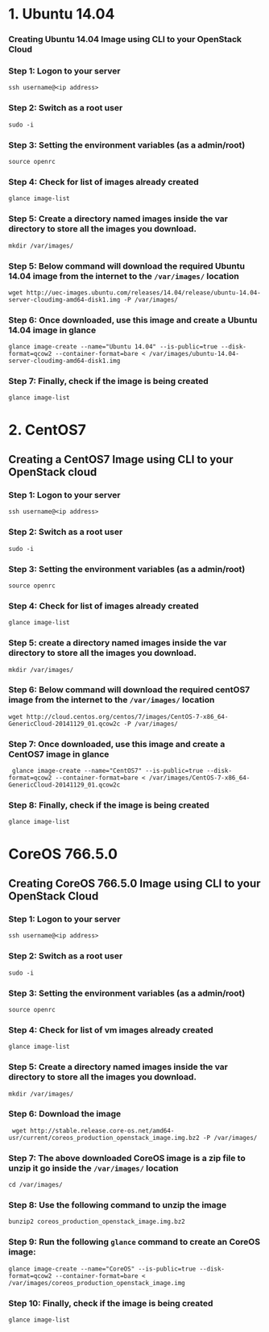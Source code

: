 # 1. Ubuntu 14.04

### Creating Ubuntu 14.04 Image using CLI to your OpenStack Cloud

### Step 1: Logon to your server

```
ssh username@<ip address>
```

### Step 2: Switch as a root user

```
sudo -i
```

### Step 3: Setting the environment variables (as a admin/root)

```
source openrc
``` 

### Step 4: Check for list of images already created

```
glance image-list
```

### Step 5:  Create a directory named images inside the var directory to store all the images you download.

```
mkdir /var/images/
```

### Step 5: Below command will download the required Ubuntu 14.04 image from the internet to the ```/var/images/``` location

```
wget http://uec-images.ubuntu.com/releases/14.04/release/ubuntu-14.04-server-cloudimg-amd64-disk1.img -P /var/images/
```

### Step 6: Once downloaded, use this image and create a Ubuntu 14.04 image in glance

```
glance image-create --name="Ubuntu 14.04" --is-public=true --disk-format=qcow2 --container-format=bare < /var/images/ubuntu-14.04-server-cloudimg-amd64-disk1.img

```

### Step 7: Finally, check if the image is being created

```
glance image-list
```

# 2. CentOS7

## Creating a CentOS7 Image using CLI to your OpenStack cloud

### Step 1: Logon to your server

```
ssh username@<ip address>
```

### Step 2: Switch as a root user

```
sudo -i
```

### Step 3: Setting the environment variables (as a admin/root)

```
source openrc
``` 

### Step 4: Check for list of images already created

```
glance image-list
```

### Step 5:  create a directory named images inside the var directory to store all the images you download.

```
mkdir /var/images/
```

### Step 6: Below command will download the required centOS7 image from the internet to the ```/var/images/``` location

```
wget http://cloud.centos.org/centos/7/images/CentOS-7-x86_64-GenericCloud-20141129_01.qcow2c -P /var/images/
```

### Step 7: Once downloaded, use this image and create a CentOS7 image in glance

```
 glance image-create --name="CentOS7" --is-public=true --disk-format=qcow2 --container-format=bare < /var/images/CentOS-7-x86_64-GenericCloud-20141129_01.qcow2c
```

### Step 8: Finally, check if the image is being created

```
glance image-list
```

# CoreOS 766.5.0

## Creating CoreOS 766.5.0 Image using CLI to your OpenStack Cloud

### Step 1: Logon to your server

```
ssh username@<ip address>
```

### Step 2: Switch as a root user

```
sudo -i
```

### Step 3: Setting the environment variables (as a admin/root)

```
source openrc
``` 

### Step 4: Check for list of vm images already created

```
glance image-list
```

### Step 5: Create a directory named images inside the var directory to store all the images you download.

```
mkdir /var/images/
```

### Step 6: Download the image

```
 wget http://stable.release.core-os.net/amd64-usr/current/coreos_production_openstack_image.img.bz2 -P /var/images/
```

### Step 7: The above downloaded CoreOS image is a zip file to unzip it go inside the ```/var/images/``` location

```
cd /var/images/
```

### Step 8: Use the following command to unzip the image

```
bunzip2 coreos_production_openstack_image.img.bz2
```

### Step 9: Run the following ```glance``` command to create an  CoreOS image: 

```
glance image-create --name="CoreOS" --is-public=true --disk-format=qcow2 --container-format=bare < /var/images/coreos_production_openstack_image.img 
```

### Step 10: Finally, check if the image is being created

```
glance image-list
```
